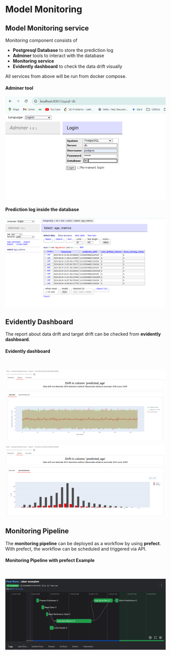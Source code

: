 # Model Monitoring

## Model Monitoring service

Monitoring component consists of

- **Postgresql Database** to store the prediction log
- **Adminer** tools to interact with the database
- **Monitoring service**
- **Evidently dashboard** to check the data drift visually

All services from above will be run from docker compose.

#### Adminer tool

![Adminer tool](../images/adminer.png)

#### Prediction log inside the database

![Prediction log](../images/database.png)

## Evidently Dashboard

The report about data drift and target drift can be checked from **evidently dashboard**.

#### Evidently dashboard
<br>

![Data drift dashboard](../images/data_drift.png)<br>

![Data Distribution dashboard](../images/data_distribution.png)

## Monitoring Pipeline

The **monitoring pipeline** can be deployed as a workflow by using **prefect**. With prefect, the workflow can be scheduled and triggered via API.


#### Monitoring Pipeline with prefect Example
<br>

![Monitoring pipeline](../images/prefect_monitor.png)